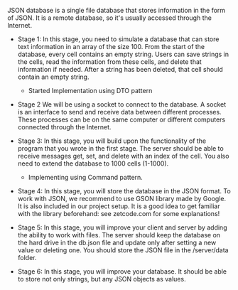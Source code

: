 JSON database is a single file database that stores information in the form of JSON. It is a remote database, so it's
usually accessed through the Internet.

- Stage 1: In this stage, you need to simulate a database that can store text information in an array of the size 100.
  From the
  start of the database, every cell contains an empty string. Users can save strings in the cells, read the information
  from these cells, and delete that information if needed. After a string has been deleted, that cell should contain an
  empty string.
    - Started Implementation using DTO pattern

- Stage 2 We will be using a socket to connect to the database. A socket is an interface to send and receive data
  between different processes. These processes can be on the same computer or different computers connected through the
  Internet.
- Stage 3: In this stage, you will build upon the functionality of the program that you wrote in the first stage. The
  server should be able to receive messages get, set, and delete with an index of the cell. You also need to extend the
  database to 1000 cells (1-1000).
    - Implementing using Command pattern.
- Stage 4: In this stage, you will store the database in the JSON format. To work with JSON, we recommend to use GSON
  library made by Google. It is also included in our project setup. It is a good idea to get familiar with the library
  beforehand: see zetcode.com for some explanations!
- Stage 5: In this stage, you will improve your client and server by adding the ability to work with files.
The server should keep the database on the hard drive in the db.json file and update only after setting a new value or deleting one. You should store the JSON file in the /server/data folder.
- Stage 6: In this stage, you will improve your database. It should be able to store not only strings, but any JSON objects as values.
